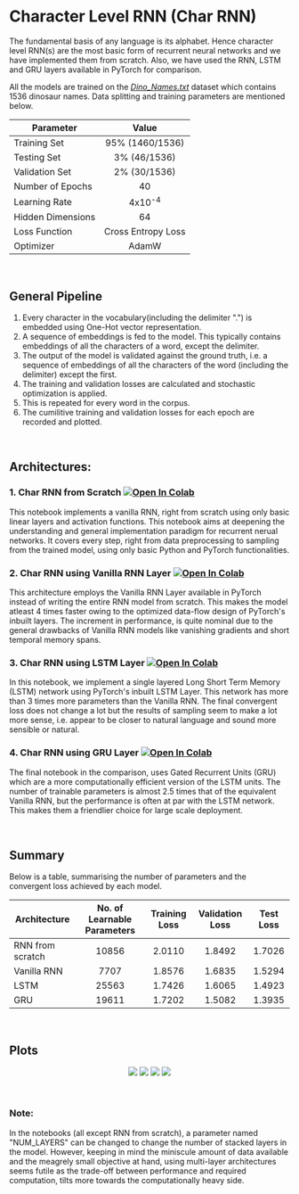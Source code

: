 # Character Level RNN (Char RNN)
The fundamental basis of any language is its alphabet. Hence character level RNN(s) are the most basic form of recurrent neural networks and we have implemented them from scratch. Also, we have used the RNN, LSTM and GRU layers available in PyTorch for comparison.

All the models are  trained on the [*Dino_Names.txt*](https://github.com/IvLabs/Natural-Language-Processing/raw/master/datasets/Dino_Names.txt) dataset which contains 1536 dinosaur names. Data splitting and training parameters are mentioned below.


| Parameter         |       Value        |
| ----------------- |:------------------:|
| Training Set      |  95% (1460/1536)   |
| Testing Set       |    3% (46/1536)    |
| Validation Set    |    2% (30/1536)    |
| Number of Epochs  |         40         |
| Learning Rate     | 4x10<sup>-4</sup>  |
| Hidden Dimensions |         64         |
| Loss Function     | Cross Entropy Loss |
| Optimizer         |       AdamW        |

<br>

## General Pipeline
1. Every character in the vocabulary(including the delimiter ".") is embedded using One-Hot vector representation.
2. A sequence of embeddings is fed to the model. This typically contains embeddings of all the characters of a word, except the delimiter.
3. The output of the model is validated against the ground truth, i.e. a sequence of embeddings of all the characters of the word (including the delimiter) except the first.
4. The training and validation losses are calculated and stochastic optimization is applied. 
5. This is repeated for every word in the corpus.
6. The cumilitive training and validation losses for each epoch are recorded and plotted.

<br>

## Architectures:
### 1. Char RNN from Scratch [![Open In Colab](https://colab.research.google.com/assets/colab-badge.svg)](https://colab.research.google.com/drive/1N01IvqI0yxK1CAKi0cfwRTcgvR-_YukL?authuser=1#forceEdit=true&sandboxMode=true)
This notebook implements a vanilla RNN, right from scratch using only basic linear layers and activation functions. This notebook aims at deepening the understanding and general implementation paradigm for recurrent nerual networks. It covers every step, right from data preprocessing to sampling from the trained model, using only basic Python and PyTorch functionalities.

### 2. Char RNN using Vanilla RNN Layer [![Open In Colab](https://colab.research.google.com/assets/colab-badge.svg)](https://colab.research.google.com/drive/1POL4Hjr-jATbmJLEhfGqcUhKNB6XYHHp?authuser=1#scrollTo=I9-KnRCAkFWj&forceEdit=true&sandboxMode=true)
This architecture employs the Vanilla RNN Layer available in PyTorch instead of writing the entire RNN model from scratch. This makes the model atleast 4 times faster owing to the optimized data-flow design of PyTorch's inbuilt layers. The increment in performance, is quite nominal due to the general drawbacks of Vanilla RNN models like vanishing gradients and short temporal memory spans.

### 3. Char RNN using LSTM Layer [![Open In Colab](https://colab.research.google.com/assets/colab-badge.svg)](https://colab.research.google.com/drive/1lj7S2NaPa55rS-3X4yWlMj3-dy1EPEne?authuser=1#forceEdit=true&sandboxMode=true)
In this notebook, we implement a single layered Long Short Term Memory (LSTM) network using PyTorch's inbuilt LSTM Layer. This network has more than 3 times more parameters than the Vanilla RNN. The final convergent loss does not change a lot but the results of sampling seem to make a lot more sense, i.e. appear to be closer to natural language and sound more sensible or natural.

### 4. Char RNN using GRU Layer [![Open In Colab](https://colab.research.google.com/assets/colab-badge.svg)](https://colab.research.google.com/drive/1KHngbDPUXEpSyl1HfbIFeNwkun5ssZsK?authuser=1#scrollTo=aIQUjAXtmFRD&forceEdit=true&sandboxMode=true)
The final notebook in the comparison, uses Gated Recurrent Units (GRU) which are a more computationally efficient version of the LSTM units. The number of trainable parameters is almost 2.5 times that of the equivalent Vanilla RNN, but the performance is often at par with the LSTM network. This makes them a friendlier choice for large scale deployment.

<br>

## Summary
Below is a table, summarising the number of parameters and the convergent loss achieved by each model.

  | Architecture     | No. of Learnable Parameters | Training Loss | Validation Loss | Test Loss |
  | ---------------- |:---------------------------:|:-------------:|:---------------:| :-------: |
  | RNN from scratch |            10856            |    2.0110     |     1.8492      |  1.7026   |
  | Vanilla RNN      |            7707             |    1.8576     |     1.6835      |  1.5294   |
  | LSTM             |            25563            |    1.7426     |     1.6065      |  1.4923   |
  | GRU              |            19611            |    1.7202     |     1.5082      |  1.3935   |


<br>

## Plots
<p align="center">
  <img src = "https://github.com/IvLabs/Natural-Language-Processing/blob/master/char_rnns/plots/Dino_Names_Scratch.jpeg?raw=true"/>
  <img src = "https://github.com/IvLabs/Natural-Language-Processing/blob/master/char_rnns/plots/Dino_Names_RNN.jpeg?raw=true"/> 
  <img src = "https://github.com/IvLabs/Natural-Language-Processing/blob/master/char_rnns/plots/Dino_Names_LSTM.jpeg?raw=true"/>
  <img src = "https://github.com/IvLabs/Natural-Language-Processing/blob/master/char_rnns/plots/Dino_Names_GRU.jpeg?raw=true"/>
</p>

<br>

### Note:
In the notebooks (all except RNN from scratch), a parameter named "NUM_LAYERS" can be changed to change the number of stacked layers in the model. However, keeping in mind the miniscule amount of data available and the meagrely small objective at hand, using multi-layer architectures seems futile as the trade-off between performance and required computation, tilts more towards the computationally heavy side.

